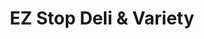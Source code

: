 ---
title: "EZ Stop Deli & Variety"
url: /bridgeport/ez-stop-deli-and-variety/
shop: convenience
---